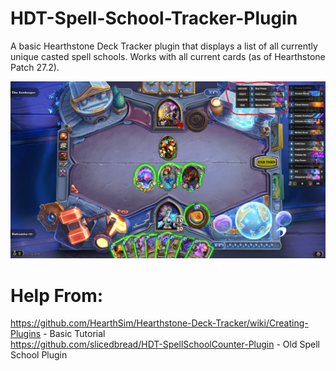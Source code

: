 # HDT-Spell-School-Tracker-Plugin

A basic Hearthstone Deck Tracker plugin that displays a list of all currently unique casted spell schools. Works with all current cards (as of Hearthstone Patch 27.2).

![ScreenShot](HDTPlugin/Example.png)

# Help From:
https://github.com/HearthSim/Hearthstone-Deck-Tracker/wiki/Creating-Plugins - Basic Tutorial <br />
https://github.com/slicedbread/HDT-SpellSchoolCounter-Plugin - Old Spell School Plugin <br /> 
